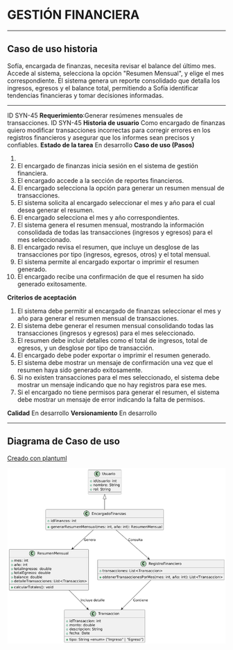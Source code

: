 # GESTIÓN FINANCIERA

------

## Caso de uso historia 
Sofía, encargada de finanzas, necesita revisar el balance del último mes. Accede al sistema, selecciona la opción "Resumen Mensual", y elige el mes correspondiente. El sistema genera un reporte consolidado que detalla los ingresos, egresos y el balance total, permitiendo a Sofía identificar tendencias financieras y tomar decisiones informadas.

---

  <tr class="idtext principal">
    <td>ID SYN-45</td>
  </tr>
  <tr class="single text">
    <td><strong>Requerimiento</strong>:Generar resúmenes mensuales de transacciones. ID SYN-45</td>
  </tr>
  <tr class="single gray">
    <td><strong>Historia de usuario</strong></td>
  </tr>
  <tr class="single text">
    <td>Como encargado de finanzas quiero modificar transacciones incorrectas para corregir errores en los registros financieros y asegurar que los informes sean precisos y confiables.
</td>
  </tr>
  <tr class="duo">
    <th class="gray"><strong>Estado de la tarea</strong></th>
    <th>En desarrollo</th>
  </tr>
  <tr class="single gray">
    <td><strong>Caso de uso (Pasos)</strong></td>
  </tr>
  <tr class="single text">
    <td>
        <ol>
            <li>
             <li>El encargado de finanzas inicia sesión en el sistema de gestión financiera.</li>
            <li>El encargado accede a la sección de reportes financieros.</li>
            <li>El encargado selecciona la opción para generar un resumen mensual de transacciones.</li>
            <li>El sistema solicita al encargado seleccionar el mes y año para el cual desea generar el resumen.</li>
            <li>El encargado selecciona el mes y año correspondientes.</li>
            <li>El sistema genera el resumen mensual, mostrando la información consolidada de todas las transacciones (ingresos y egresos) para el mes seleccionado.</li>
            <li>El encargado revisa el resumen, que incluye un desglose de las transacciones por tipo (ingresos, egresos, otros) y el total mensual.</li>
            <li>El sistema permite al encargado exportar o imprimir el resumen generado.</li>
            <li>El encargado recibe una confirmación de que el resumen ha sido generado exitosamente.</li>
          </ol>
   </td>
  </tr>
  <tr class="single gray">
    <td><strong>Criterios de aceptación</strong></td>
  </tr>
  <tr class="single text">
    <td>
        <ol>
              <li>El sistema debe permitir al encargado de finanzas seleccionar el mes y año para generar el resumen mensual de transacciones.</li>
              <li>El sistema debe generar el resumen mensual consolidando todas las transacciones (ingresos y egresos) para el mes seleccionado.</li>
              <li>El resumen debe incluir detalles como el total de ingresos, total de egresos, y un desglose por tipo de transacción.</li>
              <li>El encargado debe poder exportar o imprimir el resumen generado.</li>
              <li>El sistema debe mostrar un mensaje de confirmación una vez que el resumen haya sido generado exitosamente.</li>
              <li>Si no existen transacciones para el mes seleccionado, el sistema debe mostrar un mensaje indicando que no hay registros para ese mes.</li>
              <li>Si el encargado no tiene permisos para generar el resumen, el sistema debe mostrar un mensaje de error indicando la falta de permisos.</li>
            </ol>
 <tr class="duo">
    <th class="gray"><strong>Calidad</strong></th>
    <th>En desarrollo</th>
  </tr>
  <tr class="duo">
    <th class="gray"><strong>Versionamiento</strong></th>
    <th>En desarrollo</th>
  </tr>
</table>


---
## Diagrama de Caso de uso
[Creado con plantuml](https://plantuml.com/es/)

![Image title](./assets/images/syn-47.png)
 
